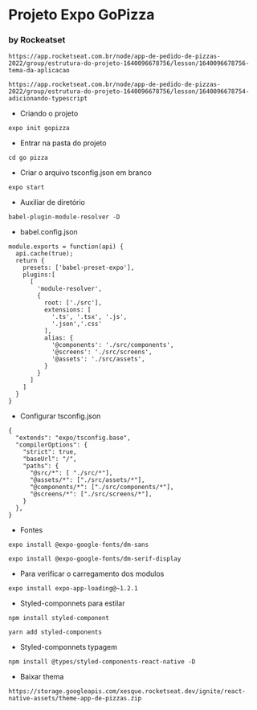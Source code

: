 # Projeto Expo GoPizza

### by Rockeatset
``` Theme
https://app.rocketseat.com.br/node/app-de-pedido-de-pizzas-2022/group/estrutura-do-projeto-1640096678756/lesson/1640096678756-tema-da-aplicacao
```
```Inicial
https://app.rocketseat.com.br/node/app-de-pedido-de-pizzas-2022/group/estrutura-do-projeto-1640096678756/lesson/1640096678754-adicionando-typescript
```

* Criando o projeto 
```
expo init gopizza
```

* Entrar na pasta do projeto
```
cd go pizza
```

* Criar o arquivo tsconfig.json em branco
```
expo start
```

* Auxiliar de diretório
```
babel-plugin-module-resolver -D
```

* babel.config.json
```
module.exports = function(api) {
  api.cache(true);
  return {
    presets: ['babel-preset-expo'],
    plugins:[
      [
        'module-resolver',
        {
          root: ['./src'],
          extensions: [
            '.ts', '.tsx', '.js',
            '.json','.css'
          ],
          alias: {
            '@components': './src/components',
            '@screens': './src/screens',
            '@assets': './src/assets',
          }
        }
      ]
    ]
  }
}
```

* Configurar tsconfig.json
```
{
  "extends": "expo/tsconfig.base",
  "compilerOptions": {
    "strict": true,
    "baseUrl": "/",
    "paths": {
      "@src/*": [ "./src/*"],
      "@assets/*": ["./src/assets/*"],
      "@components/*": ["./src/components/*"],
      "@screens/*": ["./src/screens/*"],
    }
  },
}
```

* Fontes
```
expo install @expo-google-fonts/dm-sans
```
```
expo install @expo-google-fonts/dm-serif-display
```

* Para verificar o carregamento dos modulos
```
expo install expo-app-loading@~1.2.1
```

* Styled-componnets para estilar
```
npm install styled-component
```
```
yarn add styled-components
```

* Styled-componnets typagem
```
npm install @types/styled-components-react-native -D
```

* Baixar thema
```
https://storage.googleapis.com/xesque.rocketseat.dev/ignite/react-native-assets/theme-app-de-pizzas.zip
```